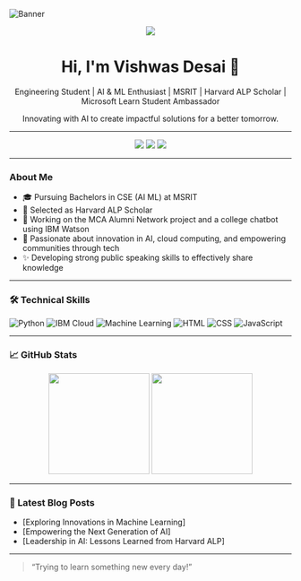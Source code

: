 <!-- Banner -->
![Banner](https://i.ibb.co/YOUR-BANNER-IMAGE-LINK)

<!-- Introduction -->
<div align="center">
  <img src="https://api.visitorbadge.io/api/visitors?path=https://github.com/yourusername&label=VISITORS" />
  <h1>Hi, I'm Vishwas Desai 👋</h1>
  <p>Engineering Student | AI & ML Enthusiast | MSRIT | Harvard ALP Scholar | Microsoft Learn Student Ambassador</p>
  <p>Innovating with AI to create impactful solutions for a better tomorrow.</p>
</div>

---

<!-- Social Media -->
<div align="center">
  <a href="https://www.linkedin.com/in/vishwas-md"><img src="https://img.shields.io/badge/LinkedIn-0077B5?style=for-the-badge&logo=linkedin&logoColor=white" /></a>
  <a href="mailto:vedhcet.personal@gmail.com"><img src="https://img.shields.io/badge/Gmail-D14836?style=for-the-badge&logo=gmail&logoColor=white" /></a>
  <a href="https://twitter.com/vedhcet"><img src="https://img.shields.io/badge/Twitter-1DA1F2?style=for-the-badge&logo=twitter&logoColor=white" /></a>
</div>

---

<!-- About Me -->
### About Me

- 🎓 Pursuing Bachelors in CSE (AI ML) at MSRIT
- 🌟 Selected as Harvard ALP Scholar
- 🔭 Working on the MCA Alumni Network project and a college chatbot using IBM Watson
- 🌱 Passionate about innovation in AI, cloud computing, and empowering communities through tech
- ✨ Developing strong public speaking skills to effectively share knowledge

---

<!-- Skills -->
### 🛠 Technical Skills

![Python](https://img.shields.io/badge/Python-3776AB?style=for-the-badge&logo=python&logoColor=white)
![IBM Cloud](https://img.shields.io/badge/IBM%20Cloud-1261FE?style=for-the-badge&logo=ibm&logoColor=white)
![Machine Learning](https://img.shields.io/badge/Machine%20Learning-%23586E75.svg?style=for-the-badge&logo=data:image/svg+xml;base64,INSERTED-ENCODED-SVG)
![HTML](https://img.shields.io/badge/HTML5-%23E34F26.svg?style=for-the-badge&logo=html5&logoColor=white)
![CSS](https://img.shields.io/badge/CSS3-%231572B6.svg?style=for-the-badge&logo=css3&logoColor=white)
![JavaScript](https://img.shields.io/badge/JavaScript-F7DF1E?style=for-the-badge&logo=javascript&logoColor=black)

---

<!-- GitHub Stats -->
### 📈 GitHub Stats

<div align="center">
  <img height="180em" src="https://github-readme-stats.vercel.app/api?username=vedhcet-07&show_icons=true&theme=dark&hide_border=true" />
  <img height="180em" src="https://github-readme-stats.vercel.app/api/top-langs/?username=vedhcet-07&layout=compact&langs_count=8&theme=dark&hide_border=true" />
</div>

---

<!-- Blog Posts -->
### 📝 Latest Blog Posts

<!-- BLOG-POST-LIST:START -->
- [Exploring Innovations in Machine Learning]
- [Empowering the Next Generation of AI]
- [Leadership in AI: Lessons Learned from Harvard ALP]
<!-- BLOG-POST-LIST:END -->

---

<!-- Connect with Me -->




> “Trying to learn something new every day!”

